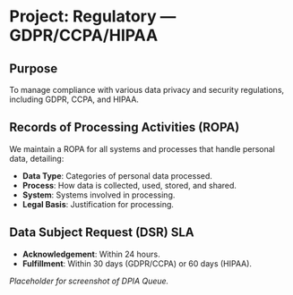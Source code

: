 # Project: Regulatory — GDPR/CCPA/HIPAA

## Purpose

To manage compliance with various data privacy and security regulations, including GDPR, CCPA, and HIPAA.

## Records of Processing Activities (ROPA)

We maintain a ROPA for all systems and processes that handle personal data, detailing:
*   **Data Type**: Categories of personal data processed.
*   **Process**: How data is collected, used, stored, and shared.
*   **System**: Systems involved in processing.
*   **Legal Basis**: Justification for processing.

## Data Subject Request (DSR) SLA

*   **Acknowledgement**: Within 24 hours.
*   **Fulfillment**: Within 30 days (GDPR/CCPA) or 60 days (HIPAA).

*Placeholder for screenshot of DPIA Queue.*
